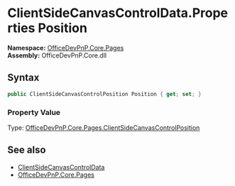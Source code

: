 # ClientSideCanvasControlData.Properties Position
  

**Namespace:** [OfficeDevPnP.Core.Pages](OfficeDevPnP.Core.Pages.md)  
**Assembly:** OfficeDevPnP.Core.dll  
## Syntax
```C#
public ClientSideCanvasControlPosition Position { get; set; }
```

### Property Value
Type: [OfficeDevPnP.Core.Pages.ClientSideCanvasControlPosition](OfficeDevPnP.Core.Pages.ClientSideCanvasControlPosition.md)  

## See also
- [ClientSideCanvasControlData](OfficeDevPnP.Core.Pages.ClientSideCanvasControlData.md) 
- [OfficeDevPnP.Core.Pages](OfficeDevPnP.Core.Pages.md) 
